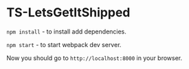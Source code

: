 # TS-LetsGetItShipped

`npm install` - to install add dependencies.

`npm start` - to start webpack dev server.

Now you should go to `http://localhost:8000` in your browser.

